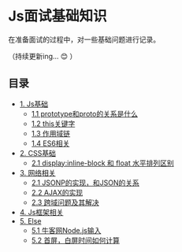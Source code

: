 # Js面试基础知识

在准备面试的过程中，对一些基础问题进行记录。

（持续更新ing... :blush: ）

## 目录
* [1. Js基础]()
  * [1.1 prototype和proto的关系是什么](basic/prototype.md)
  * [1.2 this关键字](basic/this.md)
  * [1.3 作用域链](basic/scope-chain.md)  
  * [1.4 ES6相关](basic/es6.md)
* [2. CSS基础]()
  * [2.1 display:inline-block 和 float 水平排列区别](css/display-float.md)
* [3. 网络相关]()
  * [2.1 JSONP的实现，和JSON的关系](network/jsonp.md)
  * [2.2 AJAX的实现](network/ajax.md)
  * [2.3 跨域问题及其解决](network/cross-origin.md)
* [4. Js框架相关]()
* [5. Else]()
  * [5.1 牛客网Node.js输入](else/nowCoder.md)
  * [5.2 首屏，白屏时间如何计算](else/firstScreen.md)















